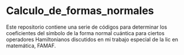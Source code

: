 # Calculo_de_formas_normales
Este repositorio contiene una serie de códigos para determinar los coeficientes del símbolo de la forma normal cuántica para ciertos operadores Hamiltonianos discutidos en mi trabajo especial de la lic en matemática, FAMAF.
